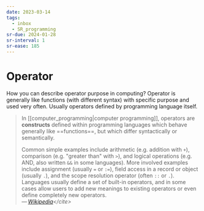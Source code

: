 ```yaml
---
date: 2023-03-14
tags:
  - inbox
  - SR_programming
sr-due: 2024-01-28
sr-interval: 1
sr-ease: 185
---
```


# Operator

How you can describe operator purpose in computing?
&#10;
Operator is generally like functions (with different syntax) with specific
purpose and used very often. Usually operators defined by programming language
itself.

> In [[computer_programming|computer programming]], operators are **constructs**
> defined within programming languages which behave generally like
> ==functions==, but which differ syntactically or semantically.
>
> Common simple examples include arithmetic (e.g. addition with `+`), comparison
> (e.g. "greater than" with `>`), and logical operations (e.g. AND, also written
> `&&` in some languages). More involved examples include assignment (usually
> `=` or `:=`), field access in a record or object (usually `.`), and the scope
> resolution operator (often `::` or `.`). Languages usually define a set of
> built-in operators, and in some cases allow users to add new meanings to
> existing operators or even define completely new operators.\
> — <cite>[Wikipedia](https://en.wikipedia.org/wiki/Operator_\(computer_programming\))</cite>

